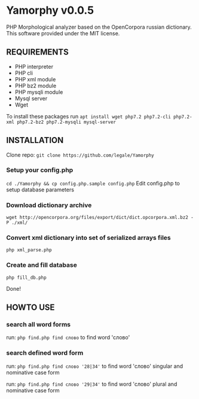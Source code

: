 # Yamorphy v0.0.5
PHP Morphological analyzer based on the OpenCorpora russian dictionary. This software provided under the MIT license.


## REQUIREMENTS
- PHP interpreter
- PHP cli
- PHP xml module 
- PHP bz2 module
- PHP mysqli module
- Mysql server
- Wget

To install these packages run `apt install wget php7.2 php7.2-cli php7.2-xml php7.2-bz2 php7.2-mysqli mysql-server`

## INSTALLATION
Clone repo:
`git clone https://github.com/legale/Yamorphy`

### Setup your config.php
`cd ./Yamorphy && cp config.php.sample config.php`
Edit config.php to setup database parameters

### Download dictionary archive
`wget http://opencorpora.org/files/export/dict/dict.opcorpora.xml.bz2 -P ./xml/`

### Convert xml dictionary into set of serialized arrays files
`php xml_parse.php`

### Create and fill database
`php fill_db.php`

Done!

## HOWTO USE

### search all word forms
run:
`php find.php find слово`
to find word 'слово'

### search defined word form
run:
`php find.php find слово '28|34'`
to find word 'слово' singular and nominative case form

run: 
`php find.php find слово '29|34'`
to find word 'слово' plural and nominative case form

